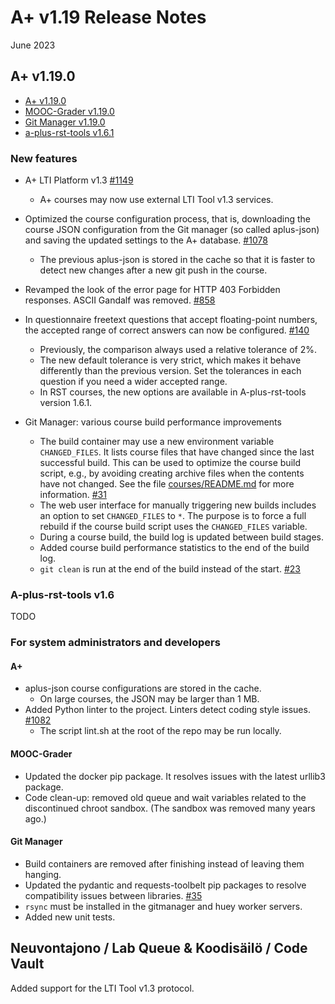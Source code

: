 # A+ v1.19 Release Notes

June 2023

## A+ v1.19.0

* [A+ v1.19.0](https://github.com/apluslms/a-plus/releases/tag/v1.19.0)
* [MOOC-Grader v1.19.0](https://github.com/apluslms/mooc-grader/releases/tag/v1.19.0)
* [Git Manager v1.19.0](https://github.com/apluslms/gitmanager/releases/tag/v1.19.0)
* [a-plus-rst-tools v1.6.1](https://github.com/apluslms/a-plus-rst-tools/releases/tag/v1.6.1)

### New features

* A+ LTI Platform v1.3 [#1149](https://github.com/apluslms/a-plus/issues/1149)
  - A+ courses may now use external LTI Tool v1.3 services.
* Optimized the course configuration process, that is,
  downloading the course JSON configuration from the Git manager (so called aplus-json)
  and saving the updated settings to the A+ database.
  [#1078](https://github.com/apluslms/a-plus/issues/1078)
  - The previous aplus-json is stored in the cache so that
    it is faster to detect new changes after a new git push in the course.
* Revamped the look of the error page for HTTP 403 Forbidden responses.
  ASCII Gandalf was removed.
  [#858](https://github.com/apluslms/a-plus/issues/858)

* In questionnaire freetext questions that accept floating-point numbers,
  the accepted range of correct answers can now be configured.
  [#140](https://github.com/apluslms/mooc-grader/issues/140)
  - Previously, the comparison always used a relative tolerance of 2%.
  - The new default tolerance is very strict,
    which makes it behave differently than the previous version.
    Set the tolerances in each question if you need a wider accepted range.
  - In RST courses, the new options are available in A-plus-rst-tools version 1.6.1.

* Git Manager: various course build performance improvements
  - The build container may use a new environment variable `CHANGED_FILES`.
    It lists course files that have changed since the last successful build.
    This can be used to optimize the course build script, e.g.,
    by avoiding creating archive files when the contents have not changed.
    See the file
    [courses/README.md](https://github.com/apluslms/gitmanager/blob/master/courses/README.md)
    for more information.
    [#31](https://github.com/apluslms/gitmanager/issues/31)
  - The web user interface for manually triggering new builds includes
    an option to set `CHANGED_FILES` to `*`.
    The purpose is to force a full rebuild
    if the course build script uses the `CHANGED_FILES` variable.
  - During a course build, the build log is updated between build stages.
  - Added course build performance statistics to the end of the build log.
  - `git clean` is run at the end of the build instead of the start.
    [#23](https://github.com/apluslms/gitmanager/issues/23)


### A-plus-rst-tools v1.6

TODO

### For system administrators and developers

#### A+

* aplus-json course configurations are stored in the cache.
  - On large courses, the JSON may be larger than 1 MB.
* Added Python linter to the project. Linters detect coding style issues.
  [#1082](https://github.com/apluslms/a-plus/issues/1082)
  - The script lint.sh at the root of the repo may be run locally.

#### MOOC-Grader

* Updated the docker pip package. It resolves issues with the latest urllib3 package.
* Code clean-up: removed old queue and wait variables related to
  the discontinued chroot sandbox. (The sandbox was removed many years ago.)

#### Git Manager

* Build containers are removed after finishing instead of leaving them hanging.
* Updated the pydantic and requests-toolbelt pip packages to resolve compatibility issues
  between libraries.
  [#35](https://github.com/apluslms/gitmanager/issues/35)
* `rsync` must be installed in the gitmanager and huey worker servers.
* Added new unit tests.


## Neuvontajono / Lab Queue & Koodisäilö / Code Vault

Added support for the LTI Tool v1.3 protocol.

